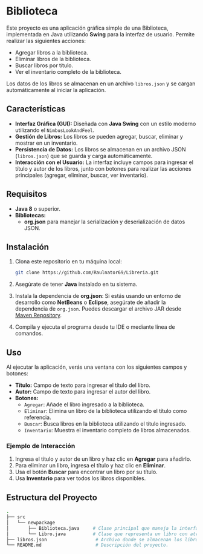 # Biblioteca

Este proyecto es una aplicación gráfica simple de una Biblioteca, implementada en Java utilizando **Swing** para la interfaz de usuario. Permite realizar las siguientes acciones:

- Agregar libros a la biblioteca.
- Eliminar libros de la biblioteca.
- Buscar libros por título.
- Ver el inventario completo de la biblioteca.

Los datos de los libros se almacenan en un archivo `libros.json` y se cargan automáticamente al iniciar la aplicación.

## Características

- **Interfaz Gráfica (GUI):** Diseñada con **Java Swing** con un estilo moderno utilizando el `NimbusLookAndFeel`.
- **Gestión de Libros:** Los libros se pueden agregar, buscar, eliminar y mostrar en un inventario.
- **Persistencia de Datos:** Los libros se almacenan en un archivo JSON (`libros.json`) que se guarda y carga automáticamente.
- **Interacción con el Usuario:** La interfaz incluye campos para ingresar el título y autor de los libros, junto con botones para realizar las acciones principales (agregar, eliminar, buscar, ver inventario).

## Requisitos

- **Java 8** o superior.
- **Bibliotecas:**
  - **org.json** para manejar la serialización y deserialización de datos JSON.

## Instalación

1. Clona este repositorio en tu máquina local:
    ```bash
    git clone https://github.com/Raulnator69/Libreria.git
    ```

2. Asegúrate de tener **Java** instalado en tu sistema.

3. Instala la dependencia de **org.json**:
   Si estás usando un entorno de desarrollo como **NetBeans** o **Eclipse**, asegúrate de añadir la dependencia de `org.json`. Puedes descargar el archivo JAR desde [Maven Repository](https://mvnrepository.com/artifact/org.json/json).

4. Compila y ejecuta el programa desde tu IDE o mediante línea de comandos.

## Uso

Al ejecutar la aplicación, verás una ventana con los siguientes campos y botones:

- **Título:** Campo de texto para ingresar el título del libro.
- **Autor:** Campo de texto para ingresar el autor del libro.
- **Botones:**
  - `Agregar`: Añade el libro ingresado a la biblioteca.
  - `Eliminar`: Elimina un libro de la biblioteca utilizando el título como referencia.
  - `Buscar`: Busca libros en la biblioteca utilizando el título ingresado.
  - `Inventario`: Muestra el inventario completo de libros almacenados.

### Ejemplo de Interacción

1. Ingresa el título y autor de un libro y haz clic en **Agregar** para añadirlo.
2. Para eliminar un libro, ingresa el título y haz clic en **Eliminar**.
3. Usa el botón **Buscar** para encontrar un libro por su título.
4. Usa **Inventario** para ver todos los libros disponibles.

## Estructura del Proyecto

```bash
.
├── src
│   └── newpackage
│       ├── Biblioteca.java     # Clase principal que maneja la interfaz gráfica y la lógica de negocio.
│       └── Libro.java          # Clase que representa un libro con atributos como título y autor.
├── libros.json                  # Archivo donde se almacenan los libros en formato JSON.
└── README.md                    # Descripción del proyecto.
